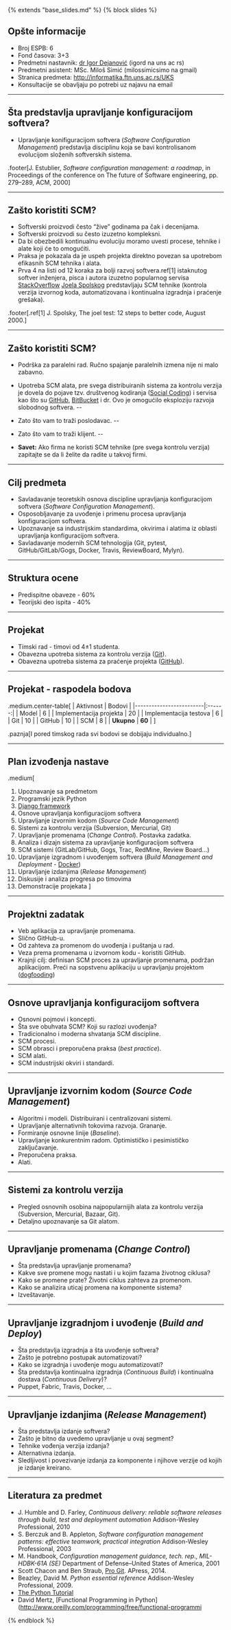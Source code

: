 {% extends "base_slides.md" %}
{% block slides %}

## Opšte informacije

- Broj ESPB: 6
- Fond časova: 3+3
- Predmetni nastavnik: [dr Igor Dejanović](http://igordejanovic.net) (igord na
  uns ac rs)
- Predmetni asistent: MSc. Miloš Simić (milossimicsimo na gmail)
- Stranica predmeta: http://informatika.ftn.uns.ac.rs/UKS
- Konsultacije se obavljaju po potrebi uz najavu na email

---

## Šta predstavlja upravljanje konfiguracijom softvera?

- Upravljanje konifiguracijom softvera (*Software Configuration Management*)
  predstavlja disciplinu koja se bavi kontrolisanom evolucijom složenih
  softverskih sistema.

.footer[J. Estublier, *Software configuration management: a roadmap*, in
  Proceedings of the conference on The future of Software engineering, pp.
  279–289, ACM, 2000]

---

## Zašto koristiti SCM?


- Softverski proizvodi često “žive” godinama pa čak i decenijama.
- Softverski proizvodi su često izuzetno kompleksni.
- Da bi obezbedili kontinualnu evoluciju moramo uvesti procese, tehnike i alate
  koji će to omogućiti.
- Praksa je pokazala da je uspeh projekta direktno povezan sa upotrebom
  efikasnih SCM tehnika i alata.
- Prva 4 na listi od 12 koraka za bolji razvoj softvera.ref[1] istaknutog softver
  inženjera, pisca i autora izuzetno popularnog
  servisa
  [StackOverflow](http://stackoverflow.com/) [Joela Spolskog](http://www.joelonsoftware.com/AboutMe.html) predstavljaju
  SCM tehnike (kontrola verzija izvornog koda, automatizovana i kontinualna
  izgradnja i praćenje grešaka).


.footer[.ref[1] J. Spolsky, The joel test: 12 steps to better code, August 2000.]


---

## Zašto koristiti SCM?

- Podrška za paralelni rad. Ručno spajanje paralelnih izmena nije ni malo
  zabavno.
- Upotreba SCM alata, pre svega distribuiranih sistema za kontrolu verzija je
  dovela do pojave tzv. društvenog kodiranja
  ([Social Coding](http://www.techrepublic.com/blog/it-consultant/social-coding-the-next-wave-in-development/))
  i servisa kao što
  su [GitHub](https://github.com/), [BitBucket](https://bitbucket.org/) i dr.
  Ovo je omogućilo eksploziju razvoja slobodnog softvera.
--

- Zato što vam to traži poslodavac.
--

- Zato što vam to traži klijent.
--

- **Savet:** Ako firma ne koristi SCM tehnike (pre svega kontrolu verzija)
  zapitajte se da li želite da radite u takvoj firmi.


---

##  Cilj predmeta

- Savladavanje teoretskih osnova discipline upravljanja konfiguracijom softvera
  (*Software Configuration Management*).
- Osposobljavanje za uvođenje i primenu procesa upravljanja konfiguracijom
  softvera.
- Upoznavanje sa industrijskim standardima, okvirima i alatima iz oblasti
  upravljanja konfiguracijom softvera.
- Savladavanje modernih SCM tehnologija (Git, pytest, GitHub/GitLab/Gogs,
  Docker, Travis, ReviewBoard, Mylyn).

---

## Struktura ocene

- Predispitne obaveze - 60%
- Teorijski deo ispita - 40%


---

## Projekat

- Timski rad - timovi od 4±1 studenta.
- Obavezna upotreba sistema za kontrolu verzija ([Git](https://git-scm.com/)).
- Obavezna upotreba sistema za praćenje projekta ([GitHub](https://github.com/)).

---

## Projekat - raspodela bodova

.medium.center-table[
| Aktivnost               | Bodovi |
|-------------------------|:------:|
| Model                   |      6 |
| Implementacija projekta |     20 |
| Implementacija testova  |      6 |
| Git                     |     10 |
| GitHub                  |     10 |
| SCM                     |      8 |
| **Ukupno**              | **60** |
]

.paznja[I pored timskog rada svi bodovi se dobijaju individualno.]

---

## Plan izvođenja nastave

.medium[
1. Upoznavanje sa predmetom
1. Programski jezik Python
1. [Django framework](https://www.djangoproject.com/)
1. Osnove upravljanja konfiguracijom softvera
1. Upravljanje izvornim kodom (*Source Code Management*)
1. Sistemi za kontrolu verzija (Subversion, Mercurial, Git)
1. Upravljanje promenama (*Change Control*). Postavka zadatka.
1. Analiza i dizajn sistema za upravljanje konfiguracijom softvera
1. SCM sistemi (GitLab/GitHub, Gogs, Trac, RedMine, Review Board...)
1. Upravljanje izgradnom i uvođenjem softvera (*Build
   Management and Deployment* - [Docker](https://www.docker.com/))
1. Upravljanje izdanjima (*Release Management*)
1. Diskusije i analiza progresa po timovima
1. Demonstracije projekata
]

---

## Projektni zadatak

- Veb aplikacija za upravljanje promenama.
- Slično GitHub-u.
- Od zahteva za promenom do uvođenja i puštanja u rad.
- Veza prema promenama u izvornom kodu - koristiti GitHub.
- Krajnji cilj: definisan SCM proces za upravljanje promenama, podržan
  aplikacijom. Preći na sopstvenu aplikaciju u upravljanju projektom
  ([dogfooding](https://en.wikipedia.org/wiki/Eating_your_own_dog_food))

---

## Osnove upravljanja konfiguracijom softvera

- Osnovni pojmovi i koncepti.
- Šta sve obuhvata SCM? Koji su razlozi uvođenja?
- Tradicionalno i moderna shvatanja SCM discipline.
- SCM procesi.
- SCM obrasci i preporučena praksa (*best practice*).
- SCM alati.
- SCM industrijski okviri i standardi.


---

## Upravljanje izvornim kodom (*Source Code Management*)

- Algoritmi i modeli. Distribuirani i centralizovani sistemi.
- Upravljanje alternativnih tokovima razvoja. Grananje.
- Formiranje osnovne linije (*Baseline*).
- Upravljanje konkurentnim radom. Optimističko i pesimističko
  zaključavanje.
- Preporučena praksa.
- Alati.

---

## Sistemi za kontrolu verzija

- Pregled osnovnih osobina najpopularnijih alata za kontrolu
  verzija (Subversion, Mercurial, Bazaar, Git).
- Detaljno upoznavanje sa Git alatom.

---

## Upravljanje promenama (*Change Control*)

- Šta predstavlja upravljanje promenama?
- Kakve sve promene mogu nastati i u kojim fazama životnog ciklusa?
- Kako se promene prate? Životni ciklus zahteva za promenom.
- Kako se analizira uticaj promena na komponente sistema?
- Izveštavanje.

---

## Upravljanje izgradnjom i uvođenje (*Build and Deploy*)

- Šta predstavlja izgradnja a šta uvođenje softvera?
- Zašto je potrebno postupak automatizovati?
- Kako se izgradnja i uvođenje mogu automatizovati?
- Šta predstavlja kontinualna izgradnja (*Continuous
  Build*) i kontinualna dostava (*Continuous Delivery*)?
- Puppet, Fabric, Travis, Docker, ...


---

## Upravljanje izdanjima (*Release Management*)

- Šta predstavlja izdanje softvera?
- Zašto je bitno da uvedemo upravljanje u ovaj segment?
- Tehnike vođenja verzija izdanja?
- Alternativna izdanja.
- Sledljivost i povezivanje izdanja za komponente i njihove
  verzije od kojih je izdanje kreirano.

---

## Literatura za predmet


- J. Humble and D. Farley, *Continuous delivery: reliable software releases
  through build, test and deployment automation* Addison-Wesley Professional,
  2010
- S. Berczuk and B. Appleton, *Software configuration management patterns:
  effective teamwork, practical integration* Addison-Wesley Professional, 2003
- M. Handbook, *Configuration management guidance, tech. rep., MIL-HDBK-61A
  (SE)* Department of Defense–United States of America, 2001
- Scott Chacon and Ben Straub, [Pro Git](https://git-scm.com/book/en/v2).
  APress, 2014.
- Beazley, David M. *Python essential reference* Addison-Wesley Professional,
  2009.
- [The Python Tutorial](https://docs.python.org/release/3.4.0/tutorial/)
- David Mertz, [Functional Programming in
  Python](http://www.oreilly.com/programming/free/functional-programmi

{% endblock %}
